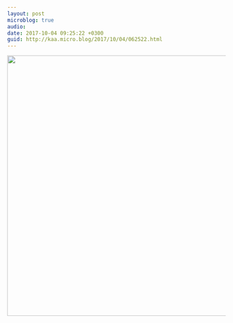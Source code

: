 ```yaml
---
layout: post
microblog: true
audio: 
date: 2017-10-04 09:25:22 +0300
guid: http://kaa.micro.blog/2017/10/04/062522.html
---
```



<img src="https://micro.kaa.bz/uploads/2018/26b44f1939.jpg" width="598" height="600" />
